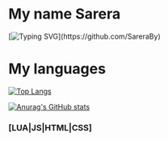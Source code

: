 # My name Sarera

[![Typing SVG](https://readme-typing-svg.herokuapp.com?color=%233f7c&lines=Hello,+I+am+a+junior+Web+programmer.)](https://github.com/SareraBy)

 
 
# My languages




[![Top Langs](https://github-readme-stats.vercel.app/api/top-langs/?username=SareraBy&theme=radical)](https://github.com/anuraghazra/github-readme-stats)


[![Anurag's GitHub stats](https://github-readme-stats.vercel.app/api?username=SareraBy&theme=radical)](https://github.com/anuraghazra/github-readme-stats)




### [LUA|JS|HTML|CSS]
